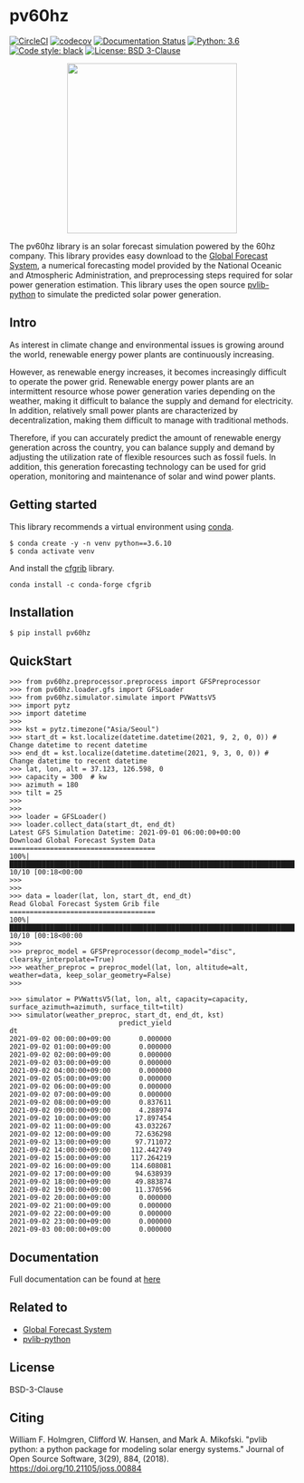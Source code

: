 # pv60hz

[![CircleCI](https://circleci.com/gh/60hz-io/pv60hz/tree/main.svg?style=svg)](https://circleci.com/gh/60hz-io/pv60hz/tree/main)
[![codecov](https://codecov.io/gh/60hz-io/pv60hz/branch/main/graph/badge.svg?token=D2N9RKHCK3)](https://codecov.io/gh/60hz-io/pv60hz)
[![Documentation Status](https://readthedocs.org/projects/pv60hz/badge/?version=latest)](https://pv60hz.readthedocs.io/en/latest/?badge=latest)
[![Python: 3.6](https://img.shields.io/badge/Python-3.6-blue)](https://www.python.org/downloads/release/python-360/)
[![Code style: black](https://img.shields.io/badge/code%20style-black-000000.svg)](https://github.com/psf/black)
[![License: BSD 3-Clause](https://img.shields.io/badge/License-BSD%203--Clause-lightgrey)](https://github.com/60hz-io/pv60hz/blob/main/LICENSE)


<p align="center">
  <img width="300" height="300" src="https://user-images.githubusercontent.com/29847262/132467329-20c7b1a7-0f90-47bc-85f2-e629ac752fec.png" />
</p>


The pv60hz library is an solar forecast simulation powered by the 60hz company. This library provides easy download to the [Global Forecast System](https://www.nco.ncep.noaa.gov/pmb/products/gfs/), a numerical forecasting model provided by the National Oceanic and Atmospheric Administration, and preprocessing steps required for solar power generation estimation. This library uses the open source [pvlib-python](https://github.com/pvlib/pvlib-python) to simulate the predicted solar power generation.

## Intro
As interest in climate change and environmental issues is growing around the world, renewable energy power plants are continuously increasing.

However, as renewable energy increases, it becomes increasingly difficult to operate the power grid.
Renewable energy power plants are an intermittent resource whose power generation varies depending on the weather, making it difficult to balance the supply and demand for electricity.
In addition, relatively small power plants are characterized by decentralization, making them difficult to manage with traditional methods.

Therefore, if you can accurately predict the amount of renewable energy generation across the country, you can balance supply and demand by adjusting the utilization rate of flexible resources such as fossil fuels.
In addition, this generation forecasting technology can be used for grid operation, monitoring and maintenance of solar and wind power plants.


## Getting started
This library recommends a virtual environment using [conda](https://docs.conda.io/en/latest/).
```
$ conda create -y -n venv python==3.6.10
$ conda activate venv
```

And install the [cfgrib](https://github.com/ecmwf/cfgrib) library.
```
conda install -c conda-forge cfgrib
```

## Installation
```
$ pip install pv60hz
```


## QuickStart
```
>>> from pv60hz.preprocessor.preprocess import GFSPreprocessor
>>> from pv60hz.loader.gfs import GFSLoader
>>> from pv60hz.simulator.simulate import PVWattsV5
>>> import pytz
>>> import datetime
>>>
>>> kst = pytz.timezone("Asia/Seoul")
>>> start_dt = kst.localize(datetime.datetime(2021, 9, 2, 0, 0)) # Change datetime to recent datetime
>>> end_dt = kst.localize(datetime.datetime(2021, 9, 3, 0, 0)) # Change datetime to recent datetime
>>> lat, lon, alt = 37.123, 126.598, 0
>>> capacity = 300  # kw
>>> azimuth = 180
>>> tilt = 25
>>>
>>>
>>> loader = GFSLoader()
>>> loader.collect_data(start_dt, end_dt)
Latest GFS Simulation Datetime: 2021-09-01 06:00:00+00:00
Download Global Forecast System Data
====================================
100%|█████████████████████████████████████████████████████████████████████████| 10/10 [00:18<00:00
>>>
>>>
>>> data = loader(lat, lon, start_dt, end_dt)
Read Global Forecast System Grib file
====================================
100%|█████████████████████████████████████████████████████████████████████████| 10/10 [00:18<00:00
>>>
>>> preproc_model = GFSPreprocessor(decomp_model="disc", clearsky_interpolate=True)
>>> weather_preproc = preproc_model(lat, lon, altitude=alt, weather=data, keep_solar_geometry=False)
>>>

>>> simulator = PVWattsV5(lat, lon, alt, capacity=capacity, surface_azimuth=azimuth, surface_tilt=tilt)
>>> simulator(weather_preproc, start_dt, end_dt, kst)
                           predict_yield
dt                                      
2021-09-02 00:00:00+09:00       0.000000
2021-09-02 01:00:00+09:00       0.000000
2021-09-02 02:00:00+09:00       0.000000
2021-09-02 03:00:00+09:00       0.000000
2021-09-02 04:00:00+09:00       0.000000
2021-09-02 05:00:00+09:00       0.000000
2021-09-02 06:00:00+09:00       0.000000
2021-09-02 07:00:00+09:00       0.000000
2021-09-02 08:00:00+09:00       0.837611
2021-09-02 09:00:00+09:00       4.288974
2021-09-02 10:00:00+09:00      17.897454
2021-09-02 11:00:00+09:00      43.032267
2021-09-02 12:00:00+09:00      72.636298
2021-09-02 13:00:00+09:00      97.711072
2021-09-02 14:00:00+09:00     112.442749
2021-09-02 15:00:00+09:00     117.264219
2021-09-02 16:00:00+09:00     114.608081
2021-09-02 17:00:00+09:00      94.638939
2021-09-02 18:00:00+09:00      49.883874
2021-09-02 19:00:00+09:00      11.370596
2021-09-02 20:00:00+09:00       0.000000
2021-09-02 21:00:00+09:00       0.000000
2021-09-02 22:00:00+09:00       0.000000
2021-09-02 23:00:00+09:00       0.000000
2021-09-03 00:00:00+09:00       0.000000
```

## Documentation
Full documentation can be found at [here](https://pv60hz.readthedocs.io/en/latest/)


## Related to
* [Global Forecast System](https://www.nco.ncep.noaa.gov/pmb/products/gfs/)
* [pvlib-python](https://github.com/pvlib/pvlib-python)

## License
BSD-3-Clause

## Citing
William F. Holmgren, Clifford W. Hansen, and Mark A. Mikofski.
"pvlib python: a python package for modeling solar energy systems."
Journal of Open Source Software, 3(29), 884, (2018). https://doi.org/10.21105/joss.00884
